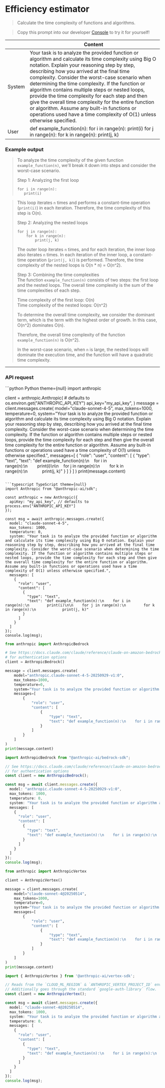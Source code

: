 # Efficiency estimator

> Calculate the time complexity of functions and algorithms.

> Copy this prompt into our developer [Console](https://console.anthropic.com/dashboard) to try it for yourself!

|        | Content                                                                                                                                                                                                                                                                                                                                                                                                                                                                                                                                                                                             |
| ------ | --------------------------------------------------------------------------------------------------------------------------------------------------------------------------------------------------------------------------------------------------------------------------------------------------------------------------------------------------------------------------------------------------------------------------------------------------------------------------------------------------------------------------------------------------------------------------------------------------- |
| System | Your task is to analyze the provided function or algorithm and calculate its time complexity using Big O notation. Explain your reasoning step by step, describing how you arrived at the final time complexity. Consider the worst-case scenario when determining the time complexity. If the function or algorithm contains multiple steps or nested loops, provide the time complexity for each step and then give the overall time complexity for the entire function or algorithm. Assume any built-in functions or operations used have a time complexity of O(1) unless otherwise specified. |
| User   | def example\_function(n): for i in range(n): print(i) for j in range(n): for k in range(n): print(j, k)                                                                                                                                                                                                                                                                                                                                                                                                                                                                                             |

### Example output

> To analyze the time complexity of the given function `example_function(n)`, we'll break it down into steps and consider the worst-case scenario.
>
> Step 1: Analyzing the first loop
>
> ```
> for i in range(n):
>    print(i)
>
> ```

> This loop iterates `n` times and performs a constant-time operation (`print(i)`) in each iteration. Therefore, the time complexity of this step is O(n).
>
> Step 2: Analyzing the nested loops
>
> ```
> for j in range(n):
>     for k in range(n):
>         print(j, k)
>
> ```
>
> The outer loop iterates `n` times, and for each iteration, the inner loop also iterates `n` times. In each iteration of the inner loop, a constant-time operation (`print(j, k)`) is performed. Therefore, the time complexity of the nested loops is O(n \* n) = O(n^2).
>
> Step 3: Combining the time complexities\
> The function `example_function(n)` consists of two steps: the first loop and the nested loops. The overall time complexity is the sum of the time complexities of each step.
>
> Time complexity of the first loop: O(n)\
> Time complexity of the nested loops: O(n^2)
>
> To determine the overall time complexity, we consider the dominant term, which is the term with the highest order of growth. In this case, O(n^2) dominates O(n).
>
> Therefore, the overall time complexity of the function `example_function(n)` is O(n^2).
>
> In the worst-case scenario, when `n` is large, the nested loops will dominate the execution time, and the function will have a quadratic time complexity.

***

### API request

<CodeGroup>
  ```python Python theme={null}
  import anthropic

  client = anthropic.Anthropic(
      # defaults to os.environ.get("ANTHROPIC_API_KEY")
      api_key="my_api_key",
  )
  message = client.messages.create(
      model="claude-sonnet-4-5",
      max_tokens=1000,
      temperature=0,
      system="Your task is to analyze the provided function or algorithm and calculate its time complexity using Big O notation. Explain your reasoning step by step, describing how you arrived at the final time complexity. Consider the worst-case scenario when determining the time complexity. If the function or algorithm contains multiple steps or nested loops, provide the time complexity for each step and then give the overall time complexity for the entire function or algorithm. Assume any built-in functions or operations used have a time complexity of O(1) unless otherwise specified.",
      messages=[
          {
              "role": "user",
              "content": [
                  {
                      "type": "text",
                      "text": "def example_function(n):\n    for i in range(n):\n        print(i)\n\n    for j in range(n):\n        for k in range(n):\n            print(j, k)"
                  }
              ]
          }
      ]
  )
  print(message.content)

  ```

  ```typescript TypeScript theme={null}
  import Anthropic from "@anthropic-ai/sdk";

  const anthropic = new Anthropic({
    apiKey: "my_api_key", // defaults to process.env["ANTHROPIC_API_KEY"]
  });

  const msg = await anthropic.messages.create({
    model: "claude-sonnet-4-5",
    max_tokens: 1000,
    temperature: 0,
    system: "Your task is to analyze the provided function or algorithm and calculate its time complexity using Big O notation. Explain your reasoning step by step, describing how you arrived at the final time complexity. Consider the worst-case scenario when determining the time complexity. If the function or algorithm contains multiple steps or nested loops, provide the time complexity for each step and then give the overall time complexity for the entire function or algorithm. Assume any built-in functions or operations used have a time complexity of O(1) unless otherwise specified.",
    messages: [
      {
        "role": "user",
        "content": [
          {
            "type": "text",
            "text": "def example_function(n):\n    for i in range(n):\n        print(i)\n\n    for j in range(n):\n        for k in range(n):\n            print(j, k)"
          }
        ]
      }
    ]
  });
  console.log(msg);

  ```

  ```python AWS Bedrock Python theme={null}
  from anthropic import AnthropicBedrock

  # See https://docs.claude.com/claude/reference/claude-on-amazon-bedrock
  # for authentication options
  client = AnthropicBedrock()

  message = client.messages.create(
      model="anthropic.claude-sonnet-4-5-20250929-v1:0",
      max_tokens=1000,
      temperature=0,
      system="Your task is to analyze the provided function or algorithm and calculate its time complexity using Big O notation. Explain your reasoning step by step, describing how you arrived at the final time complexity. Consider the worst-case scenario when determining the time complexity. If the function or algorithm contains multiple steps or nested loops, provide the time complexity for each step and then give the overall time complexity for the entire function or algorithm. Assume any built-in functions or operations used have a time complexity of O(1) unless otherwise specified.",
      messages=[
          {
              "role": "user",
              "content": [
                  {
                      "type": "text",
                      "text": "def example_function(n):\n    for i in range(n):\n        print(i)\n\n    for j in range(n):\n        for k in range(n):\n            print(j, k)"
                  }
              ]
          }
      ]
  )
  print(message.content)

  ```

  ```typescript AWS Bedrock TypeScript theme={null}
  import AnthropicBedrock from "@anthropic-ai/bedrock-sdk";

  // See https://docs.claude.com/claude/reference/claude-on-amazon-bedrock
  // for authentication options
  const client = new AnthropicBedrock();

  const msg = await client.messages.create({
    model: "anthropic.claude-sonnet-4-5-20250929-v1:0",
    max_tokens: 1000,
    temperature: 0,
    system: "Your task is to analyze the provided function or algorithm and calculate its time complexity using Big O notation. Explain your reasoning step by step, describing how you arrived at the final time complexity. Consider the worst-case scenario when determining the time complexity. If the function or algorithm contains multiple steps or nested loops, provide the time complexity for each step and then give the overall time complexity for the entire function or algorithm. Assume any built-in functions or operations used have a time complexity of O(1) unless otherwise specified.",
    messages: [
      {
        "role": "user",
        "content": [
          {
            "type": "text",
            "text": "def example_function(n):\n    for i in range(n):\n        print(i)\n\n    for j in range(n):\n        for k in range(n):\n            print(j, k)"
          }
        ]
      }
    ]
  });
  console.log(msg);

  ```

  ```python Vertex AI Python theme={null}
  from anthropic import AnthropicVertex

  client = AnthropicVertex()

  message = client.messages.create(
      model="claude-sonnet-4@20250514",
      max_tokens=1000,
      temperature=0,
      system="Your task is to analyze the provided function or algorithm and calculate its time complexity using Big O notation. Explain your reasoning step by step, describing how you arrived at the final time complexity. Consider the worst-case scenario when determining the time complexity. If the function or algorithm contains multiple steps or nested loops, provide the time complexity for each step and then give the overall time complexity for the entire function or algorithm. Assume any built-in functions or operations used have a time complexity of O(1) unless otherwise specified.",
      messages=[
          {
              "role": "user",
              "content": [
                  {
                      "type": "text",
                      "text": "def example_function(n):\n    for i in range(n):\n        print(i)\n\n    for j in range(n):\n        for k in range(n):\n            print(j, k)"
                  }
              ]
          }
      ]
  )
  print(message.content)

  ```

  ```typescript Vertex AI TypeScript theme={null}
  import { AnthropicVertex } from '@anthropic-ai/vertex-sdk';

  // Reads from the `CLOUD_ML_REGION` & `ANTHROPIC_VERTEX_PROJECT_ID` environment variables.
  // Additionally goes through the standard `google-auth-library` flow.
  const client = new AnthropicVertex();

  const msg = await client.messages.create({
    model: "claude-sonnet-4@20250514",
    max_tokens: 1000,
    system: "Your task is to analyze the provided function or algorithm and calculate its time complexity using Big O notation. Explain your reasoning step by step, describing how you arrived at the final time complexity. Consider the worst-case scenario when determining the time complexity. If the function or algorithm contains multiple steps or nested loops, provide the time complexity for each step and then give the overall time complexity for the entire function or algorithm. Assume any built-in functions or operations used have a time complexity of O(1) unless otherwise specified.",
    temperature: 0,
    messages: [
      {
        "role": "user",
        "content": [
          {
            "type": "text",
            "text": "def example_function(n):\n    for i in range(n):\n        print(i)\n\n    for j in range(n):\n        for k in range(n):\n            print(j, k)"
          }
        ]
      }
    ]
  });
  console.log(msg);

  ```
</CodeGroup>
